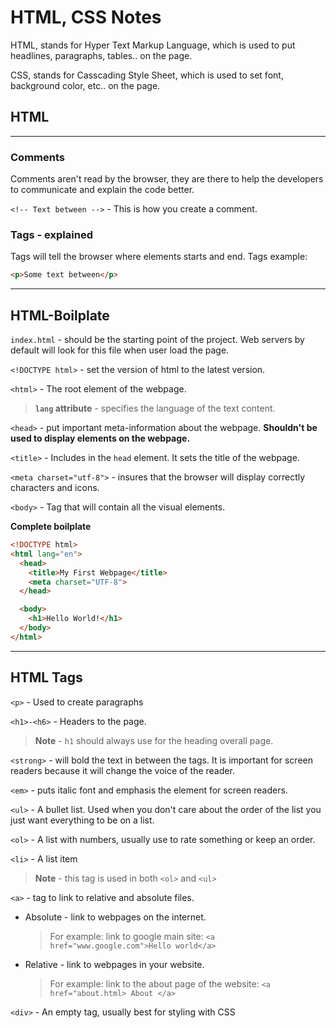 # HTML, CSS Notes

HTML, stands for Hyper Text Markup Language, which is used
to put headlines, paragraphs, tables.. on the page.

CSS, stands for Casscading Style Sheet, which is used to
set font, background color, etc.. on the page.

## HTML

---

### Comments

Comments aren't read by the browser, they are there to help the developers
to communicate and explain the code better.

`<!-- Text between -->` - This is how you create a comment.


### Tags - explained

Tags will tell the browser where elements starts and end.
Tags example:
```html
<p>Some text between</p>
```

---

## HTML-Boilplate

`index.html` - should be the starting point of the project.
Web servers by default will look for this file when user load the page.

`<!DOCTYPE html>` - set the version of html to the latest version.

`<html>` - The root element of the webpage.

> **`lang` attribute** - specifies the language of the text content.


`<head>` - put important meta-information about the webpage.
**Shouldn't be used to display elements on the webpage.**

`<title>` - Includes in the `head` element. It sets the title of the webpage.

`<meta charset="utf-8">` - insures that the browser will display correctly
characters and icons.

`<body>` - Tag that will contain all the visual elements.

**Complete boilplate**
```html
<!DOCTYPE html>
<html lang="en">
  <head>
    <title>My First Webpage</title>
    <meta charset="UTF-8">
  </head>

  <body>
    <h1>Hello World!</h1>
  </body>
</html>
```

---

## HTML Tags

`<p>` - Used to create paragraphs

`<h1>-<h6>` - Headers to the page.
> **Note** - `h1` should always use for the heading overall page.

`<strong>` - will bold the text in between the tags. It is important for
screen readers because it will change the voice of the reader.

`<em>` - puts italic font and emphasis the element for screen readers.

`<ul>` - A bullet list. Used when you don't care about the order of the list
you just want everything to be on a list.

`<ol>` - A list with numbers, usually use to rate something or keep an order.

`<li>` - A list item
> **Note** - this tag is used in both `<ol>` and `<ul>`

`<a>` - tag to link to relative and absolute files.
- Absolute - link to webpages on the internet.
  > For example: link to google main site: `<a href="www.google.com">Hello world</a>`
- Relative - link to webpages in your website.
  > For example: link to the about page of the website: `<a href="about.html> About </a>`

`<div>` - An empty tag, usually best for styling with CSS